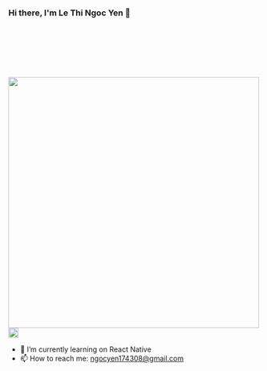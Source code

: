 ### Hi there, I'm Le Thi Ngoc Yen 👋

<br>
<br>
<br>
<br>
<br>
<br>
 <div width="500"></div><img src="https://intro.rustbridge.com/img/ferris.gif" width="500">
 <a href="https://dev.to/dephraiim" target="_blank"><img align="center" src="https://cdn.jsdelivr.net/npm/simple-icons@3.0.1/icons/dev-dot-to.svg" alt="dephraiim" height="20" width="20" /></a>

- 🌱 I’m currently learning on React Native
- 📫 How to reach me: ngocyen174308@gmail.com
<!--
**yenlee38/yenlee38** is a ✨ _special_ ✨ repository because its `README.md` (this file) appears on your GitHub profile.

Here are some ideas to get you started:

- 🔭 I’m currently working on ...

- 👯 I’m looking to collaborate on ...
- 🤔 I’m looking for help with ...


- 😄 Pronouns: ...
- ⚡ Fun fact: ...
-->
